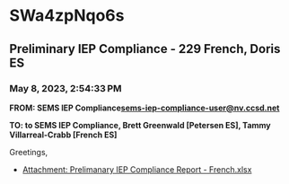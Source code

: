 # SWa4zpNqo6s
## Preliminary IEP Compliance - 229 French, Doris ES
### May 8, 2023, 2:54:33 PM
**FROM: SEMS IEP Compliance<sems-iep-compliance-user@nv.ccsd.net>**

**TO: to SEMS IEP Compliance, Brett Greenwald [Petersen ES], Tammy Villarreal-Crabb [French ES]**


Greetings, 

 





* [Attachment: Prelimanary IEP Compliance Report - French.xlsx](SWa4zpNqo6s-attachment-1.xlsx)
